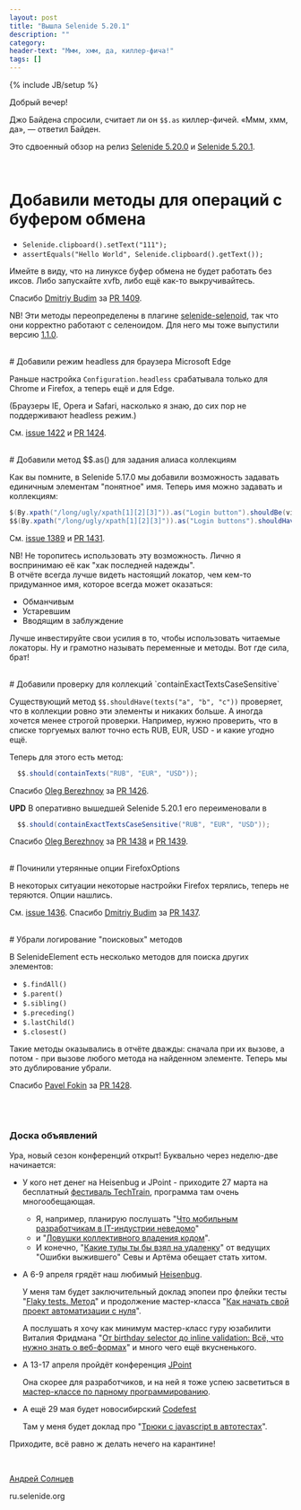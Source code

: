 ```yaml
---
layout: post
title: "Вышла Selenide 5.20.1"
description: ""
category:
header-text: "Ммм, хмм, да, киллер-фича!"
tags: []
---
```

{% include JB/setup %}

Добрый вечер!  

Джо Байдена спросили, считает ли он `$$.as` киллер-фичей. «Ммм, хмм, да», — ответил Байден.

Это сдвоенный обзор на релиз [Selenide 5.20.0](https://github.com/selenide/selenide/milestone/118?closed=1) и
[Selenide 5.20.1](https://github.com/selenide/selenide/milestone/119?closed=1).


<br>

# Добавили методы для операций с буфером обмена

* `Selenide.clipboard().setText("111");`
* `assertEquals("Hello World", Selenide.clipboard().getText());`

Имейте в виду, что на линуксе буфер обмена не будет работать без иксов. Либо запускайте xvfb, либо ещё как-то выкручивайтесь. 

Спасибо [Dmitriy Budim](https://github.com/dbudim) за [PR 1409](https://github.com/selenide/selenide/pull/1409). 

NB! Эти методы переопределены в плагине [selenide-selenoid](https://github.com/selenide/selenide-selenoid), так что они корректно 
работают с селеноидом. Для него мы тоже выпустили версию [1.1.0](https://github.com/selenide/selenide-selenoid/releases/tag/v1.1.0).

<br>
# Добавили режим headless для браузера Microsoft Edge

Раньше настройка `Configuration.headless` срабатывала только для Chrome и Firefox, а теперь ещё и для Edge.  

(Браузеры IE, Opera и Safari, насколько я знаю, до сих пор не поддерживают headless режим.) 

См. [issue 1422](https://github.com/selenide/selenide/issues/1422) 
и [PR 1424](https://github.com/selenide/selenide/pull/1424).

<br>
# Добавили метод $$.as() для задания алиаса коллекциям

Как вы помните, в Selenide 5.17.0 мы добавили возможность задавать единичным элементам "понятное" имя. 
Теперь имя можно задавать и коллекциям: 

```java
$(By.xpath("/long/ugly/xpath[1][2][3]")).as("Login button").shouldBe(visible);
$$(By.xpath("/long/ugly/xpath[1][2][3]")).as("Login buttons").shouldHave(size(2));
```

См. [issue 1389](https://github.com/selenide/selenide/issues/1389)
и [PR 1431](https://github.com/selenide/selenide/pull/1431). 

NB! Не торопитесь использовать эту возможность. Лично я воспринимаю её как "хак последней надежды".  
В отчёте всегда лучше видеть настоящий локатор, чем кем-то придуманное имя, которое всегда может оказаться:
* Обманчивым
* Устаревшим
* Вводящим в заблуждение

Лучше инвестируйте свои усилия в то, чтобы использовать читаемые локаторы. Ну и грамотно называть переменные и методы. Вот где сила, брат!


<br>
# Добавили проверку для коллекций `containExactTextsCaseSensitive`

Существующий метод `$$.shouldHave(texts("a", "b", "c"))` проверяет, что в коллекции ровно эти элементы и никаких больше. А иногда хочется менее строгой проверки. Например, нужно проверить, что в списке торгуемых валют точно 
есть RUB, EUR, USD - и какие угодно ещё. 

Теперь для этого есть метод:

```java
  $$.should(containTexts("RUB", "EUR", "USD"));
```

Спасибо [Oleg Berezhnoy](https://github.com/bereg2k) за [PR 1426](https://github.com/selenide/selenide/pull/1426). 

**UPD** В оперативно вышедшей Selenide 5.20.1 его переименовали в 

```java
  $$.should(containExactTextsCaseSensitive("RUB", "EUR", "USD"));
```

Спасибо [Oleg Berezhnoy](https://github.com/bereg2k) за [PR 1438](https://github.com/selenide/selenide/pull/1438) и [PR 1439](https://github.com/selenide/selenide/pull/1439).


<br>
# Починили утерянные опции FirefoxOptions

В некоторых ситуации некоторые настройки Firefox терялись, теперь не теряются. Опции нашлись.  

См. [issue 1436](https://github.com/selenide/selenide/issues/1436).
Спасибо [Dmitriy Budim](https://github.com/dbudim) за [PR 1437](https://github.com/selenide/selenide/pull/1437). 

<br>
# Убрали логирование "поисковых" методов

В SelenideElement есть несколько методов для поиска других элементов: 
* `$.findAll()`
* `$.parent()`
* `$.sibling()`
* `$.preceding()`
* `$.lastChild()`
* `$.closest()`

Такие методы оказывались в отчёте дважды: сначала при их вызове, а потом - при вызове любого метода на найденном элементе. Теперь мы это дублирование убрали. 

Спасибо [Pavel Fokin](https://github.com/fokinp) за [PR 1428](https://github.com/selenide/selenide/pull/1428). 

<br/>


<br>

### Доска объявлений

Ура, новый сезон конференций открыт! 
Буквально через неделю-две начинается:
* У кого нет денег на Heisenbug и JPoint - приходите 27 марта на бесплатный [фестиваль TechTrain](https://techtrain.ru/2021/spring/schedule/), программа там очень многообещающая.
  * Я, например, планирую послушать "[Что мобильным разработчикам в IT-индустрии неведомо](https://techtrain.ru/2021/spring/talks/4vehn9kwvjg7uzjjbp0nl4/)" 
  * и "[Ловушки коллективного владения кодом](https://techtrain.ru/2021/spring/talks/1vtaygqjny9w3folebliqv/)". 
  * И конечно, "[Какие тулы ты бы взял на удаленку](https://techtrain.ru/2021/spring/talks/74akccvzvqirxg2jbh4t3m/)" от ведущих "Ошибки выжившего" Севы и Артёма обещает стать хитом. 
* А 6-9 апреля грядёт наш любимый [Heisenbug](https://heisenbug-piter.ru/2021/spb/schedule/).  
  
  У меня там будет заключительный доклад эпопеи про флейки тесты
  "[Flaky tests. Метод](https://heisenbug-piter.ru/2021/spb/talks/4wcc3dephlxuzc87wgwkk7/)" 
  и продолжение мастер-класса "[Как начать свой проект автоматизации с нуля](https://heisenbug-piter.ru/2021/spb/talks/8p4qtsit5rqgga8yuxz5a/)".  
  
  А послушать я хочу как минимум мастер-класс гуру юзабилити Виталия Фридмана "[От birthday selector до inline validation: Всё, что нужно знать о веб-формах](https://heisenbug-piter.ru/2021/spb/talks/5lxiyz5rdanigu1wuaujtt/)" и много чего ещё вкусненького. 

* А 13-17 апреля пройдёт конференция [JPoint](https://jpoint.ru/2021/schedule/)  
  
  Она скорее для разработчиков, и на ней я тоже успею засветиться в [мастер-классе по парному программированию](https://jpoint.ru/2021/talks/5gmcsxserjfhlzgt9dpfq3/). 
  
* А ещё 29 мая будет новосибирский [Codefest](https://11.codefest.ru/)

  Там у меня будет доклад про "[Трюки с javascript в автотестах](https://11.codefest.ru/lecture/1751)". 


Приходите, всё равно ж делать нечего на карантине!

<br>

[Андрей Солнцев](http://asolntsev.github.io/)

ru.selenide.org
